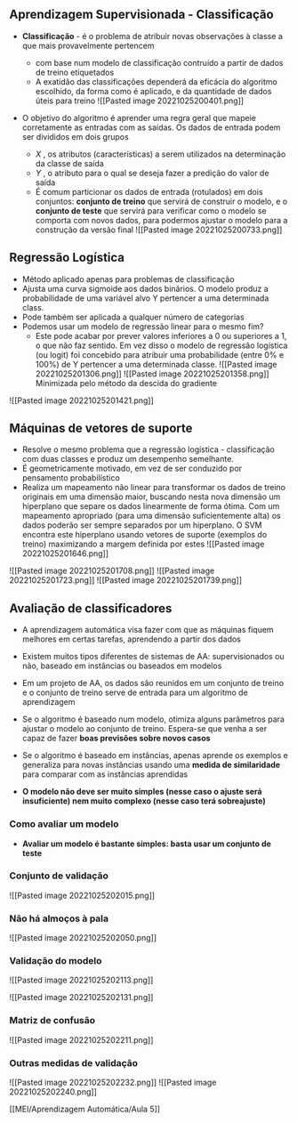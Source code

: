 ## Aprendizagem Supervisionada - Classificação
- **Classificação** - é o problema de atribuir novas observações à classe a que mais provavelmente pertencem 
	- com base num modelo de classificação contruído a partir de dados de treino etiquetados
	- A exatidão das classificações dependerá da eficácia do algoritmo escolhido, da forma como é aplicado, e da quantidade de dados úteis para treino
![[Pasted image 20221025200401.png]]

- O objetivo do algoritmo é aprender uma regra geral que mapeie corretamente as entradas com as saídas. Os dados de entrada podem ser divididos em dois grupos
	- *X* , os atributos (características) a serem utilizados na determinação da classe de saída
	- *Y* , o atributo para o qual se deseja fazer a predição do valor de saída
	- É comum particionar os dados de entrada (rotulados) em dois conjuntos: **conjunto de treino** que servirá de construir o modelo, e o **conjunto de teste** que servirá para verificar como o modelo se comporta com novos dados, para podermos ajustar o modelo para a construção da versão final
![[Pasted image 20221025200733.png]]


## Regressão Logística

- Método aplicado apenas para problemas de classificação
- Ajusta uma curva sigmoide aos dados binários. O modelo produz a probabilidade de uma variável alvo Y pertencer a uma determinada class.
- Pode também ser aplicada a qualquer número de categorias
- Podemos usar um modelo de regressão linear para o mesmo fim?
	- Este pode acabar por prever valores inferiores a 0 ou superiores a 1, o que não faz sentido. Em vez disso o modelo de regressão logística (ou logit) foi concebido para atribuir uma probabilidade (entre 0% e 100%) de Y pertencer a uma determinada classe.
![[Pasted image 20221025201306.png]]
![[Pasted image 20221025201358.png]]
Minimizada pelo método da descida do gradiente

![[Pasted image 20221025201421.png]]

## Máquinas de vetores de suporte
- Resolve o mesmo problema que a regressão logística - classificação com duas classes e produz um desempenho semelhante.
- É geometricamente motivado, em vez de ser conduzido por pensamento probabilístico
- Realiza um mapeamento não linear para transformar os dados de treino originais em uma dimensão maior, buscando nesta nova dimensão um hiperplano que separe os dados linearmente de forma ótima. Com um mapeamento apropriado (para uma dimensão suficientemente alta) os dados poderão ser sempre separados por um hiperplano. O SVM encontra este hiperplano usando vetores de suporte (exemplos do treino) maximizando a margem definida por estes
![[Pasted image 20221025201646.png]]

![[Pasted image 20221025201708.png]]
![[Pasted image 20221025201723.png]]
![[Pasted image 20221025201739.png]]

## Avaliação de classificadores
- A aprendizagem automática visa fazer com que as máquinas fiquem melhores em certas tarefas, aprendendo a partir dos dados
- Existem muitos tipos diferentes de sistemas de AA: supervisionados ou não, baseado em instâncias ou baseados em modelos
- Em um projeto de AA, os dados são reunidos em um conjunto de treino e o conjunto de treino serve de entrada para um algoritmo de aprendizagem

- Se o algoritmo é baseado num modelo, otimiza alguns parâmetros para ajustar o modelo ao conjunto de treino. Espera-se que venha a ser capaz de fazer **boas previsões sobre novos casos**

- Se o algoritmo é baseado em instâncias, apenas aprende os exemplos e generaliza para novas instâncias usando uma **medida de similaridade** para comparar com as instâncias aprendidas

- **O modelo não deve ser muito simples (nesse caso o ajuste será insuficiente) nem muito complexo (nesse caso terá sobreajuste)**

### Como avaliar um modelo
- **Avaliar um modelo é bastante simples: basta usar um conjunto de teste**

### Conjunto de validação
![[Pasted image 20221025202015.png]]

### Não há almoços à pala
![[Pasted image 20221025202050.png]]

### Validação do modelo
![[Pasted image 20221025202113.png]]

![[Pasted image 20221025202131.png]]


### Matriz de confusão
![[Pasted image 20221025202211.png]]

### Outras medidas de validação
![[Pasted image 20221025202232.png]]
![[Pasted image 20221025202240.png]]

[[MEI/Aprendizagem Automática/Aula 5]]